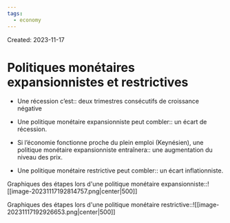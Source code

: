 ```yaml
---
tags:
  - economy
---
```

Created: 2023-11-17

# Politiques monétaires expansionnistes et restrictives
- Une récession c’est:: deux trimestres consécutifs de croissance négative
<!--SR:!2024-02-21,20,190-->
- Une politique monétaire expansionniste peut combler:: un écart de récession.
<!--SR:!2024-02-10,51,250-->
- Si l’économie fonctionne proche du plein emploi (Keynésien), une politique monétaire expansionniste entraînera:: une augmentation du niveau des prix.
<!--SR:!2024-02-29,64,250-->
- Une politique monétaire restrictive peut combler:: un écart inflationniste.
<!--SR:!2024-05-09,104,250-->

Graphiques des étapes lors d'une politique monétaire expansionniste::![[image-20231117192814757.png|center|500]]
<!--SR:!2024-05-19,103,230-->
Graphiques des étapes lors d'une politique monétaire restrictive::![[image-20231117192926653.png|center|500]]
<!--SR:!2024-02-17,57,250-->





